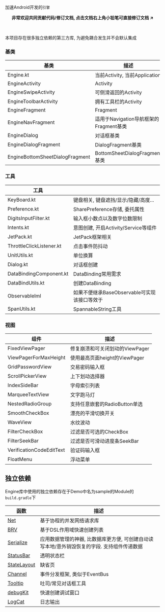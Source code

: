 加速Android开发的`引擎`
<br>

<p align="center"><strong>非常欢迎共同贡献代码/修订文档, 点击文档右上角小铅笔可直接修订文档 ↗</strong></p>
<br>

本项目存在很多独立依赖的第三方库, 为避免耦合发生并不会默认集成

### 基类

| 基类 | 描述 |
|-|-|
| Engine.kt | 当前Activity, 当前Application |
| EngineActivity | Activity |
| EngineSwipeActivity | 可侧滑返回的Activity |
| EngineToolbarActivity | 拥有工具栏的Activity |
| EngineFragment | Fragment |
| EngineNavFragment | 适用于Navigation导航框架的Fragment基类 |
| EngineDialog | 对话框基类 |
| EngineDialogFragment | DialogFragment基类 |
| EngineBottomSheetDialogFragment | BottomSheetDialogFragment基类 |

### 工具

| 工具                     |                                      |
| ------------------------ | ------------------------------------ |
| KeyBoard.kt              | 键盘相关, 键盘遮挡/显示/隐藏/高度...       |
| Preference.kt            | SharePreference存储, 委托属性                  |
| DigitsInputFilter.kt     | 输入框小数点以及数字位数限制                     |
| Intents.kt               | 意图创建, 开启Activity/Service等组件 |
| JetPack.kt               | JetPack框架相关                      |
| ThrottleClickListener.kt | 点击事件防抖动                       |
| UnitUtils.kt             | 单位换算                             |
| Dialog.kt                | 对话框创建                           |
| DataBindingComponent.kt  | DataBinding常用需求                  |
| DataBindUtils.kt         | 创建DataBinding                      |
| ObservableIml            | 如果不便继承BaseObservable可实现该接口等效于   |
| SpanUtils.kt            | SpannableString工具   |

### 视图

| 组件 | 描述 |
|-|-|
| FixedViewPager | 修复崩溃和可关闭划动的ViewPager |
| ViewPagerForMaxHeight | 使用最高页面height的ViewPager |
| GridPasswordView | 交易密码输入框 |
| ScrollPickerView | 上下划动选择器 |
| IndexSideBar | 字母索引列表 |
| MarqueeTextView | 文字跑马灯 |
| NestedRadioGroup | 支持任意嵌套的RadioButton单选 |
| SmoothCheckBox | 漂亮的平滑切换开关 |
| WaveView | 水纹波动 |
| FilterCheckBox | 过滤是否可选的CheckBox |
| FilterSeekBar | 过滤是否可滑动进度条SeekBar |
| VerificationCodeEditText | 验证码输入框 |
| FloatMenu | 浮动菜单 |

## 独立依赖
Engine库中使用的独立依赖存在于Demo中名为sample的Module的`build.gradle`下

| 函数 | 描述 |
|-|-|
| [Net](https://github.com/liangjingkanji/Net) | 基于协程的并发网络请求库 |
| [BRV](https://github.com/liangjingkanji/BRV) | 基于DSL作用域快速创建列表 |
| [Serialize](https://github.com/liangjingkanji/Serialize) | 应用数据管理的神器, 比数据库更方便, 可创建自动读写本地/意外销毁恢复的字段. 支持组件传递数据 |
| [StatusBar](https://github.com/liangjingkanji/StatusBar) | 透明状态栏 |
| [StateLayout](https://github.com/liangjingkanji/StateLayout) | 缺省页 |
| [Channel](https://github.com/liangjingkanji/Channel) | 事件分发框架, 类似于EventBus |
| [Tooltip](https://github.com/liangjingkanji/Tooltip) | 吐司/常见对话框工具 |
| [debugKit](https://github.com/liangjingkanji/debugkit) | 快速创建调试窗口 |
| [LogCat](https://github.com/liangjingkanji/LogCat) | 日志输出 |

